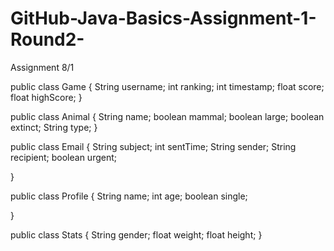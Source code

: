 # GitHub-Java-Basics-Assignment-1-Round2-
Assignment 8/1

public class Game {
        String username;
        int ranking;
        int timestamp;
        float score;
        float highScore;
}

public class Animal {
        String name;
        boolean mammal;
        boolean large;
        boolean extinct;
        String type;
}

public class Email {
        String subject;
        int sentTime;
        String sender;
        String recipient;
        boolean urgent;

}

public class Profile {
    String name;
    int age;
    boolean single;

}

public class Stats {
    String gender;
    float weight;
    float height;
}
